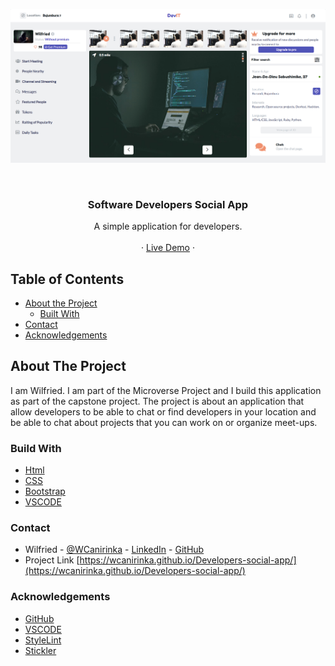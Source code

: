 <!-- PROJECT LOGO -->
![Screenshot Image](images/screen-shot.png)

<br />
<p align="center">
   <h3 align="center">Software Developers Social App</h3>

  <p align="center">
    A simple application for developers.
    <br />    
    <br />
    ·
     <a href="https://wcanirinka.github.io/Developers-social-app/">Live Demo</a>
    ·    
  </p>
</p>

<!-- TABLE OF CONTENTS -->
## Table of Contents

* [About the Project](#about-the-project)
  * [Built With](#built-with)
* [Contact](#contact)
* [Acknowledgements](#acknowledgements)



<!-- ABOUT THE PROJECT -->
## About The Project

  I am Wilfried. I am part of the Microverse Project and I build this application as part of the capstone project. The project is about an application that allow developers to be able to chat or find developers in your location and be able to chat about projects that you can work on or organize meet-ups.  


### Build With

* [Html]()
* [CSS]()
* [Bootstrap]()
* [VSCODE]()


### Contact
* Wilfried - [@WCanirinka](https://twitter.com/WCanirinka)  - [LinkedIn](https://www.linkedin.com/in/wilfried-canirinka-884ab0b6/) - [GitHub](https://github.com/WCanirinka)
* Project Link [https://wcanirinka.github.io/Developers-social-app/](https://wcanirinka.github.io/Developers-social-app/)

### Acknowledgements

* [GitHub](https://github.com)
* [VSCODE]()
* [StyleLint]()
* [Stickler]()
